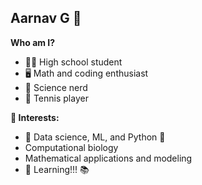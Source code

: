 ## Aarnav G 👋

**Who am I?**
- 👨‍🎓 High school student
- 🖥 Math and coding enthusiast
- 🧪 Science nerd
- 🎾 Tennis player

**🤩 Interests:**
- 🤖 Data science, ML, and Python 🐍
- Computational biology
- Mathematical applications and modeling
- 📖 Learning!!! 📚
